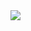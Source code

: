 

<!--
**alyfer-pedroso/alyfer-pedroso** is a ✨ _special_ ✨ repository because its `README.md` (this file) appears on your GitHub profile.

Here are some ideas to get you started:

- 🔭 I’m currently working on ...
- 🌱 I’m currently learning ...
- 👯 I’m looking to collaborate on ...
- 🤔 I’m looking for help with ...
- 💬 Ask me about ...
- 📫 How to reach me: ...
- 😄 Pronouns: ...
- ⚡ Fun fact: ...
-->

<div><img src="[https://www.google.com/url?sa=i&url=https%3A%2F%2Fthirstymag.com%2Fgames-being-worked-on-Pixel-art-games-Pixel-art-characters-3382348.html&psig=AOvVaw14n7BRyVJPCxx7oVSnHe5A&ust=1716407920821000&source=images&cd=vfe&opi=89978449&ved=0CBEQjRxqFwoTCJDM0fTDn4YDFQAAAAAdAAAAABAw](https://i.pinimg.com/originals/15/e7/e3/15e7e300166c962d3b8a22f60b5cac9e.gif)" /></div>
